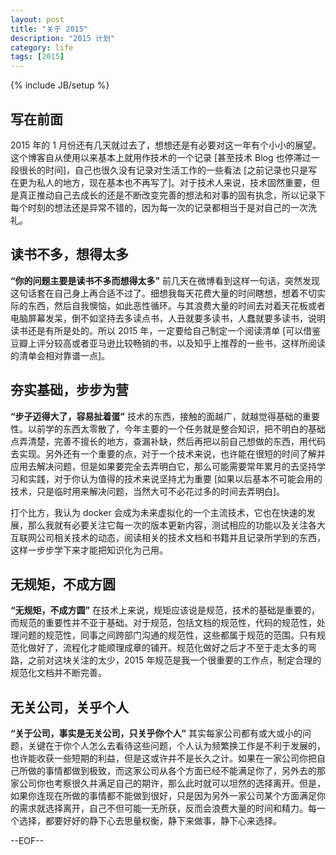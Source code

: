 ```yaml
---
layout: post
title: "关于 2015"
description: "2015 计划"
category: life
tags: [2015]
---
```

{% include JB/setup %}

## 写在前面

2015 年的 1 月份还有几天就过去了，想想还是有必要对这一年有个小小的展望。这个博客自从使用以来基本上就用作技术的一个记录 [甚至技术 Blog 也停滞过一段很长的时间]，自己也很久没有记录对生活工作的一些看法 [之前记录也只是写在更为私人的地方，现在基本也不再写了]。对于技术人来说，技术固然重要，但是真正推动自己去成长的还是不断改变完善的想法和对事的固有执念，所以记录下每个时刻的想法还是异常不错的，因为每一次的记录都相当于是对自己的一次洗礼。

## 读书不多，想得太多

__“你的问题主要是读书不多而想得太多”__ 前几天在微博看到这样一句话，突然发现这句话套在自己身上再合适不过了。细想我每天花费大量的时间瞎想，想着不切实际的东西，然后自我懊恼，如此恶性循环。与其浪费大量的时间去对着天花板或者电脑屏幕发呆，倒不如坚持去多读点书，人丑就要多读书，人蠢就要多读书，说明读书还是有所是处的。所以 2015 年，一定要给自己制定一个阅读清单 [可以借鉴豆瓣上评分较高或者亚马逊比较畅销的书，以及知乎上推荐的一些书，这样所阅读的清单会相对靠谱一点]。

## 夯实基础，步步为营

__“步子迈得大了，容易扯着蛋”__ 技术的东西，接触的面越广，就越觉得基础的重要性。以前学的东西太零散了，今年主要的一个任务就是整合知识，把不明白的基础点弄清楚，完善不擅长的地方，查漏补缺，然后再把以前自己想做的东西，用代码去实现。另外还有一个重要的点，对于一个技术来说，也许能在很短的时间了解并应用去解决问题，但是如果要完全去弄明白它，那么可能需要常年累月的去坚持学习和实践，对于你认为值得的技术来说坚持尤为重要 [如果以后基本不可能会用的技术，只是临时用来解决问题，当然大可不必花过多的时间去弄明白]。

打个比方，我认为 docker 会成为未来虚拟化的一个主流技术，它也在快速的发展，那么我就有必要关注它每一次的版本更新内容，测试相应的功能以及关注各大互联网公司相关技术的动态，阅读相关的技术文档和书籍并且记录所学到的东西，这样一步步学下来才能把知识化为己用。

## 无规矩，不成方圆

__“无规矩，不成方圆”__ 在技术上来说，规矩应该说是规范，技术的基础是重要的，而规范的重要性并不亚于基础。对于规范，包括文档的规范性，代码的规范性，处理问题的规范性，同事之间跨部门沟通的规范性，这些都属于规范的范围。只有规范化做好了，流程化才能顺理成章的铺开。规范化做好之后才不至于走太多的弯路，之前对这块关注的太少，2015 年规范是我一个很重要的工作点，制定合理的规范化文档并不断完善。

## 无关公司，关乎个人

__“关于公司，事实是无关公司，只关乎你个人”__ 其实每家公司都有或大或小的问题，关键在于你个人怎么去看待这些问题，个人认为频繁换工作是不利于发展的，也许能收获一些短期的利益，但是这或许并不是长久之计。如果在一家公司你把自己所做的事情都做到极致，而这家公司从各个方面已经不能满足你了，另外去的那家公司你也考察很久并满足自己的期许，那么此时就可以坦然的选择离开。但是，如果你连现在所做的事情都不能做到很好，只是因为另外一家公司某个方面满足你的需求就选择离开，自己不但可能一无所获，反而会浪费大量的时间和精力。每一个选择，都要好好的静下心去思量权衡，静下来做事，静下心来选择。

--EOF--

